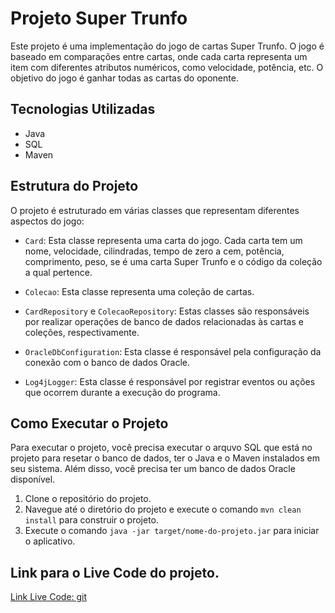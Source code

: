 # Projeto Super Trunfo

Este projeto é uma implementação do jogo de cartas Super Trunfo. O jogo é baseado em comparações entre cartas, onde cada carta representa um item com diferentes atributos numéricos, como velocidade, potência, etc. O objetivo do jogo é ganhar todas as cartas do oponente.

## Tecnologias Utilizadas

- Java
- SQL
- Maven

## Estrutura do Projeto

O projeto é estruturado em várias classes que representam diferentes aspectos do jogo:

- `Card`: Esta classe representa uma carta do jogo. Cada carta tem um nome, velocidade, cilindradas, tempo de zero a cem, potência, comprimento, peso, se é uma carta Super Trunfo e o código da coleção a qual pertence.

- `Colecao`: Esta classe representa uma coleção de cartas.

- `CardRepository` e `ColecaoRepository`: Estas classes são responsáveis por realizar operações de banco de dados relacionadas às cartas e coleções, respectivamente.

- `OracleDbConfiguration`: Esta classe é responsável pela configuração da conexão com o banco de dados Oracle.

- `Log4jLogger`: Esta classe é responsável por registrar eventos ou ações que ocorrem durante a execução do programa.

## Como Executar o Projeto

Para executar o projeto, você precisa executar o arquvo SQL que está no projeto para resetar o banco de dados, ter o Java e o Maven instalados em seu sistema. Além disso, você precisa ter um banco de dados Oracle disponível.

1. Clone o repositório do projeto.
2. Navegue até o diretório do projeto e execute o comando `mvn clean install` para construir o projeto.
3. Execute o comando `java -jar target/nome-do-projeto.jar` para iniciar o aplicativo.

## Link para o Live Code do projeto.

[Link Live Code: git](https://www.youtube.com/watch?v=3aT3eID34Do&t=148s)
